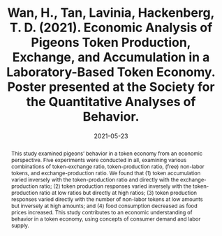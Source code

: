 ---
abstract: This study examined pigeons’ behavior in a token economy from an economic perspective. Five experiments were conducted in all, examining various combinations of token-exchange ratio, token-production ratio, (free) non-labor tokens, and exchange-production ratio. We found that (1) token accumulation varied inversely with the token-production ratio and directly with the exchange-production ratio; (2) token production responses varied inversely with the token-production ratio at low ratios but directly at high ratios; (3) token production responses varied directly with the number of non-labor tokens at low amounts but inversely at high amounts; and (4) food consumption decreased as food prices increased. This study contributes to an economic understanding of behavior in a token economy, using concepts of consumer demand and labor supply. 

authors:
- Haoran Wan
- Lavinia Tan
- Timothy Hackenberg

date: "2021-05-23"
featured: true
title: Wan, H., Tan, Lavinia, Hackenberg, T. D. (2021). Economic Analysis of Pigeons Token Production, Exchange, and Accumulation in a Laboratory-Based Token Economy. Poster presented at the Society for the Quantitative Analyses of Behavior. 
---